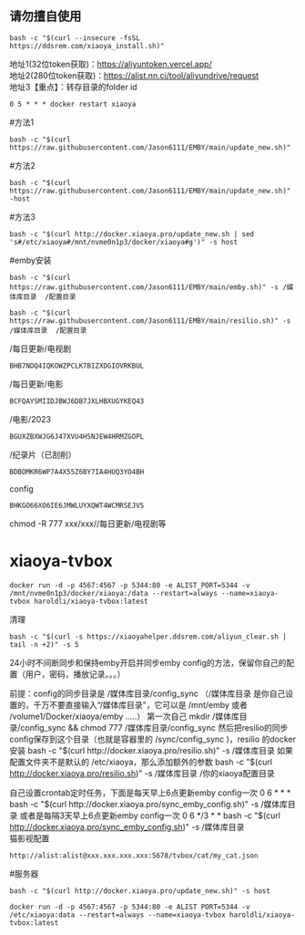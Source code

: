## 请勿擅自使用  
```
bash -c "$(curl --insecure -fsSL https://ddsrem.com/xiaoya_install.sh)"
```
地址1(32位token获取)：https://aliyuntoken.vercel.app/  
地址2(280位token获取)：https://alist.nn.ci/tool/aliyundrive/request  
地址3【重点】：转存目录的folder id  
```
0 5 * * * docker restart xiaoya
```
#方法1
```
bash -c "$(curl https://raw.githubusercontent.com/Jason6111/EMBY/main/update_new.sh)"
```
#方法2
```
bash -c "$(curl https://raw.githubusercontent.com/Jason6111/EMBY/main/update_new.sh)" -host
```
#方法3
```
bash -c "$(curl http://docker.xiaoya.pro/update_new.sh | sed 's#/etc/xiaoya#/mnt/nvme0n1p3/docker/xiaoya#g')" -s host
```
#emby安装
```
bash -c "$(curl https://raw.githubusercontent.com/Jason6111/EMBY/main/emby.sh)" -s /媒体库目录  /配置目录
```
```
bash -c "$(curl https://raw.githubusercontent.com/Jason6111/EMBY/main/resilio.sh)" -s /媒体库目录  /配置目录
```
/每日更新/电视剧
```
BHB7NOQ4IQKOWZPCLK7BIZXDGIOVRKBUL
```
/每日更新/电影
```
BCFQAYSMIIDJBWJ6DB7JXLHBXUGYKEQ43
```
/电影/2023
```
BGUXZBXWJG6J47XVU4HSNJEW4HRMZGOPL
```
/纪录片（已刮削）
```
BDBOMKR6WP7A4X55Z6BY7IA4HUQ3YO4BH
```
config
```
BHKGO66XO6IE6JMWLUYXQWT4WCMRSEJV5
```
chmod -R 777 xxx/xxx//每日更新/电视剧等

# xiaoya-tvbox
```
docker run -d -p 4567:4567 -p 5344:80 -e ALIST_PORT=5344 -v /mnt/nvme0n1p3/docker/xiaoya:/data --restart=always --name=xiaoya-tvbox haroldli/xiaoya-tvbox:latest
```
清理
```
bash -c "$(curl -s https://xiaoyahelper.ddsrem.com/aliyun_clear.sh | tail -n +2)" -s 5
```
24小时不间断同步和保持emby开启并同步emby config的方法，保留你自己的配置（用户，密码，播放记录。。。）

前提：config的同步目录是 /媒体库目录/config_sync （/媒体库目录 是你自己设置的，千万不要直接输入“/媒体库目录"，它可以是  /mnt/emby 或者 /volume1/Docker/xiaoya/emby .....）
第一次自己
mkdir /媒体库目录/config_sync && chmod 777 /媒体库目录/config_sync
然后把resilio的同步config保存到这个目录（也就是容器里的 /sync/config_sync )，resilio 的docker安装
bash -c "$(curl http://docker.xiaoya.pro/resilio.sh)" -s /媒体库目录
如果配置文件夹不是默认的 /etc/xiaoya，那么添加额外的参数
bash -c "$(curl http://docker.xiaoya.pro/resilio.sh)" -s /媒体库目录  /你的xiaoya配置目录

自己设置crontab定时任务，下面是每天早上6点更新emby config一次
0 6 * * * bash -c "$(curl http://docker.xiaoya.pro/sync_emby_config.sh)" -s /媒体库目录
或者是每隔3天早上6点更新emby config一次
0 6 */3 * * bash -c "$(curl http://docker.xiaoya.pro/sync_emby_config.sh)" -s /媒体库目录  
猫影视配置  
```
http://alist:alist@xxx.xxx.xxx.xxx:5678/tvbox/cat/my_cat.json
```
#服务器
```
bash -c "$(curl http://docker.xiaoya.pro/update_new.sh)" -s host
```
```
docker run -d -p 4567:4567 -p 5344:80 -e ALIST PORT=5344 -v /etc/xiaoya:data --restart=always --name=xiaoya-tvbox haroldli/xiaoya-tvbox:latest
```
